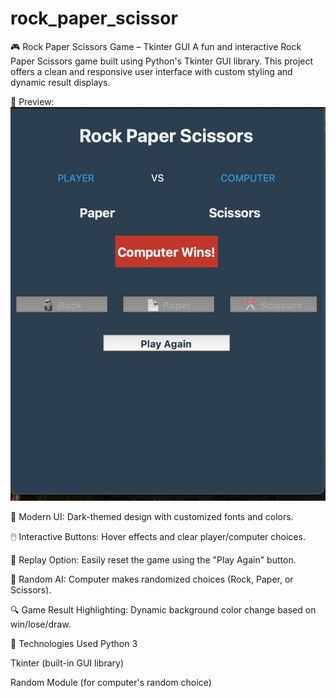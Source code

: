 # rock_paper_scissor
🎮 Rock Paper Scissors Game – Tkinter GUI
A fun and interactive Rock Paper Scissors game built using Python's Tkinter GUI library. This project offers a clean and responsive user interface with custom styling and dynamic result displays.

📸 Preview:
![image alt](https://github.com/shashank0852/rock_paper_scissor/blob/f8903e2d5e3b45893b6c1a8f95cb198f4b0a42de/preview.jpg)

🎨 Modern UI: Dark-themed design with customized fonts and colors.

🖱️ Interactive Buttons: Hover effects and clear player/computer choices.

🔁 Replay Option: Easily reset the game using the "Play Again" button.

🧠 Random AI: Computer makes randomized choices (Rock, Paper, or Scissors).

🔍 Game Result Highlighting: Dynamic background color change based on win/lose/draw.

🧰 Technologies Used
Python 3

Tkinter (built-in GUI library)

Random Module (for computer's random choice)

